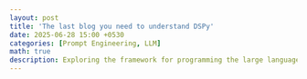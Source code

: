 ```yaml
---
layout: post
title: 'The last blog you need to understand DSPy'
date: 2025-06-28 15:00 +0530
categories: [Prompt Engineering, LLM]
math: true
description: Exploring the framework for programming the large language models, not prompting
---
```


